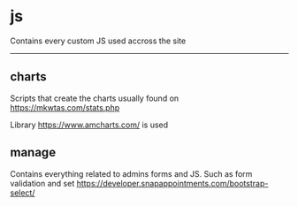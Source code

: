 # js

Contains every custom JS used accross the site

---

## charts
Scripts that create the charts usually found on https://mkwtas.com/stats.php

Library https://www.amcharts.com/ is used

## manage
Contains everything related to admins forms and JS. Such as form validation and set https://developer.snapappointments.com/bootstrap-select/
